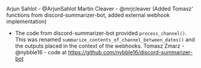Arjun Sahlot - @ArjunSahlot
Martin Cleaver - @mrjcleaver (Added Tomasz' functions from discord-summarizer-bot, added external webhook implementation)
 * The code from discord-summarizer-bot provided `process_channel()`. This was renamed `summarize_contents_of_channel_between_dates()` and the outputs placed in the context of the webhooks.
Tomasz Zmarz - @nybble16 - code at https://github.com/nybble16/discord-summarizer-bot
